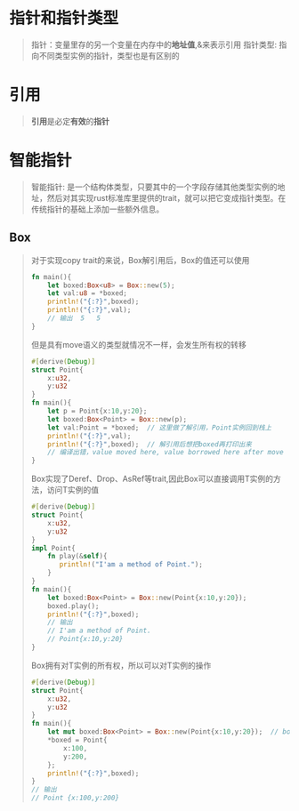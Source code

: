 # 指针和指针类型
> 指针：变量里存的另一个变量在内存中的**地址值**,&来表示引用
> 指针类型: 指向不同类型实例的指针，类型也是有区别的
# 引用
> **引用**是必定**有效**的**指针**
# 智能指针
> 智能指针: 是一个结构体类型，只要其中的一个字段存储其他类型实例的地址，然后对其实现rust标准库里提供的trait，就可以把它变成指针类型。在传统指针的基础上添加一些额外信息。
## Box<T>
> 对于实现copy trait的来说，Box<T>解引用后，Box<T>的值还可以使用
> ```Rust
> fn main(){
>     let boxed:Box<u8> = Box::new(5);
>     let val:u8 = *boxed;
>     println!("{:?}",boxed);
>     println!("{:?}",val);
>     // 输出  5   5
> }
> ```
> 但是具有move语义的类型就情况不一样，会发生所有权的转移
> ```Rust
> #[derive(Debug)]
> struct Point{
>     x:u32,
>     y:u32
> }
> fn main(){
>     let p = Point{x:10,y:20};
>     let boxed:Box<Point> = Box::new(p);
>     let val:Point = *boxed;  // 这里做了解引用，Point实例回到栈上
>     println!("{:?}",val);
>     println!("{:?}",boxed);  // 解引用后想把boxed再打印出来
>     // 编译出错，value moved here, value borrowed here after move
> }
> ```
> Box<T>实现了Deref、Drop、AsRef<T>等trait,因此Box<T>可以直接调用T实例的方法，访问T实例的值
> ```Rust
> #[derive(Debug)]
> struct Point{
>     x:u32,
>     y:u32
> }
> impl Point{
>     fn play(&self){
>        println!("I'am a method of Point.");
>     }
> }
> fn main(){
>     let boxed:Box<Point> = Box::new(Point{x:10,y:20});
>     boxed.play();
>     println!("{:?}",boxed);
>     // 输出
>     // I'am a method of Point.
>     // Point{x:10,y:20}
> }
> ```
> Box<T>拥有对T实例的所有权，所以可以对T实例的操作
> ```Rust
> #[derive(Debug)]
> struct Point{
>     x:u32,
>     y:u32
> }
> fn main(){
>     let mut boxed:Box<Point> = Box::new(Point{x:10,y:20});  // boxed实现了Deref解引用
>     *boxed = Point{
>         x:100,
>         y:200,
>     };
>     println!("{:?}",boxed);
> }
> // 输出
> // Point {x:100,y:200}
> ```
